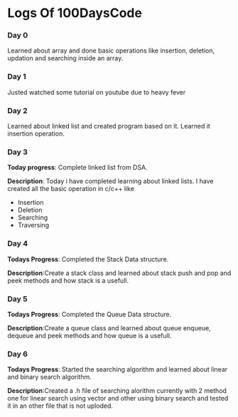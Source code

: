 # Logs Of 100DaysCode

### Day 0
Learned about array and done basic operations like insertion, deletion, updation and searching inside an array.

### Day 1
Justed watched some tutorial on youtube due to heavy fever

### Day 2
Learned about linked list and created program based on it. Learned it insertion operation.

### Day 3
**Today progress**: Complete linked list from DSA.

**Description**: Today i have completed learning about linked lists. I have created all the basic operation in c/c++ like 
- Insertion
- Deletion
- Searching
- Traversing

### Day 4
**Todays Progress**:
Completed the Stack Data structure.

**Description**:Create a stack class and learned about stack push and pop and peek methods and how stack is a usefull.


### Day 5
**Todays Progress**:
Completed the Queue Data structure.

**Description**:Create a queue class and learned about queue enqueue, dequeue and peek methods and how queue is a usefull.

### Day 6
**Todays Progress**:
Started the searching algorithm and learned about linear and binary search algorithm.

**Description**:Created a .h file of searching alorithm currently with 2 method one for linear search using vector and other using binary search and tested it in an other file that is not uploded.





